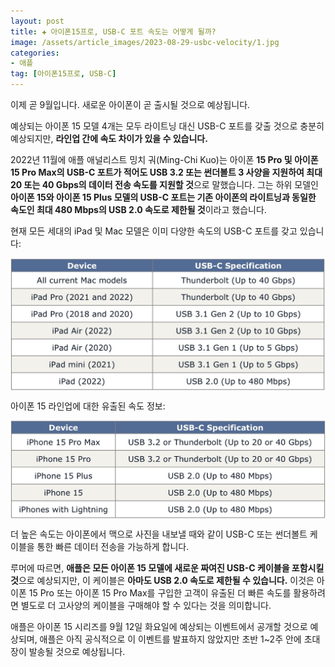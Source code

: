 ```yaml
---
layout: post  
title: ✚ 아이폰15프로, USB-C 포트 속도는 어떻게 될까?
image: /assets/article_images/2023-08-29-usbc-velocity/1.jpg
categories:
- 애플
tag: [아이폰15프로, USB-C]
---
```


<p class="drop-korean">
이제 곧 9월입니다. 새로운 아이폰이 곧 출시될 것으로 예상됩니다.
</p>


예상되는 아이폰 15 모델 4개는 모두 라이트닝 대신 USB-C 포트를 갖출 것으로 충분히 예상되지만, **라인업 간에 속도 차이가 있을 수 있습니다.**

2022년 11월에 애플 애널리스트 밍치 궈(Ming-Chi Kuo)는 아이폰 **15 Pro 및 아이폰 15 Pro Max의 USB-C 포트가 적어도 USB 3.2 또는 썬더볼트 3 사양을 지원하여 최대 20 또는 40 Gbps의 데이터 전송 속도를 지원할 것**으로 말했습니다. 그는 하위 모델인 **아이폰 15와 아이폰 15 Plus 모델의 USB-C 포트는 기존 아이폰의 라이트닝과 동일한 속도인 최대 480 Mbps의 USB 2.0 속도로 제한될 것**이라고 했습니다.

현재 모든 세대의 iPad 및 Mac 모델은 이미 다양한 속도의 USB-C 포트를 갖고 있습니다:
<div class="markdown-image">
<img src="/assets/article_images/2023-08-29-usbc-velocity/1.jpg" alt="" align="middle"/> </div>

아이폰 15 라인업에 대한 유출된 속도 정보:
<div class="markdown-image">
<img src="/assets/article_images/2023-08-29-usbc-velocity/2.jpg" alt="" align="middle"/> </div>

더 높은 속도는 아이폰에서 맥으로 사진을 내보낼 때와 같이 USB-C 또는 썬더볼트 케이블을 통한 빠른 데이터 전송을 가능하게 합니다.

루머에 따르면, **애플은 모든 아이폰 15 모델에 새로운 짜여진 USB-C 케이블을 포함시킬 것**으로 예상되지만, 이 케이블은 **아마도 USB 2.0 속도로 제한될 수 있습니다.** 이것은 아이폰 15 Pro 또는 아이폰 15 Pro Max를 구입한 고객이 유출된 더 빠른 속도를 활용하려면 별도로 더 고사양의 케이블을 구매해야 할 수 있다는 것을 의미합니다.

애플은 아이폰 15 시리즈를 9월 12일 화요일에 예상되는 이벤트에서 공개할 것으로 예상되며, 애플은 아직 공식적으로 이 이벤트를 발표하지 않았지만 초반 1~2주 안에 초대장이 발송될 것으로 예상됩니다.